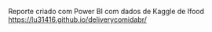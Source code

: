 Reporte criado com Power BI com dados de Kaggle de Ifood
https://lu31416.github.io/deliverycomidabr/



